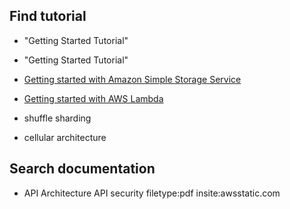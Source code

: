 ## Find tutorial

* "Getting Started Tutorial"
* "Getting Started Tutorial"
* [Getting started with Amazon Simple Storage Service](https://docs.aws.amazon.com/AmazonS3/latest/gsg/GetStartedWithS3.html)
* [Getting started with AWS Lambda](https://docs.aws.amazon.com/lambda/latest/dg/getting-started.html)

* shuffle sharding
* cellular architecture

## Search documentation

* API Architecture API security filetype:pdf insite:awsstatic.com